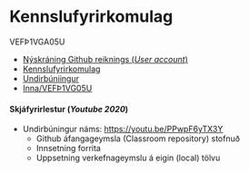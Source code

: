 # Kennslufyrirkomulag
VEFÞ1VGA05U

* [Nýskráning Github reiknings (_User account_)](https://github.com/vefgrunnur/21H/wiki/N%C3%BDskr%C3%A1ning-%C3%A1-Github)
* [Kennslufyrirkomulag](https://github.com/vefgrunnur/21H/wiki/Kennslufyrirkomulag)
* [Undirbúniingur](https://github.com/vefgrunnur/21H/wiki/Undirbuningur)
* [Inna/VEFÞ1VG05U](https://github.com/vefgrunnur/21H/wiki/Inna)

#### Skjáfyrirlestur (_Youtube 2020_)

* Undirbúningur náms: https://youtu.be/PPwpF6yTX3Y
  * Github áfangageymsla (Classroom repository) stofnuð 
  * Innsetning forrita
  * Uppsetning verkefnageymslu á eigin (local) tölvu



